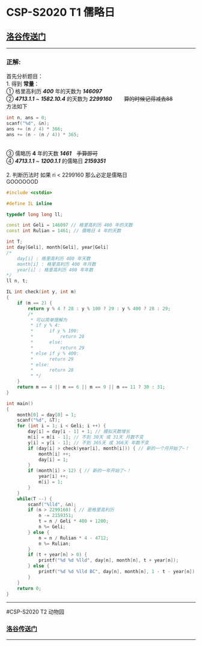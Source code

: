 # CSP-S2020 T1 儒略日
## [洛谷传送门](https://www.luogu.com.cn/problem/P7075)
___
### 正解:
首先分析题目：
<br> 1. 得到 __常量__：
<br>① 格里高利历 ___400___ 年的天数为 ___146097___
<br>② ___4713.1.1___ ~ ___1582.10.4___ 的天数为 ___2299160___  　　~~算的时候记得减去88~~
<br>方法如下
 ```c++
int n, ans = 0;
scanf("%d", &n);
ans += (n / 4) * 366;
ans += (n - (n / 4)) * 365;
  ```
<br>③ 儒略历 __4__ 年的天数 ___1461___　~~手算即可~~
<br>④ ___4713.1.1___ ~ ___1200.1.1___ 的儒略日 ___2159351___
<br> <br> 2. 判断历法时 如果 ri < 2299160 那么必定是儒略日
<br> GOOOOOOD

```c++
#include <cstdio>

#define IL inline

typedef long long ll;

const int Geli = 146097 // 格里高利历 400 年的天数
const int Rulian = 1461; // 儒略日 4 年的天数

int T;
int day[Geli], month[Geli], year[Geli]
/*
    day[i] : 格里高利历 400 年天数
    month[i] : 格里高利历 400 年月数
    year[i] : 格里高利历 400 年年数
*/
ll n, t;

IL int check(int y, int m)
{
    if (m == 2) {
        return y % 4 ? 28 : y % 100 ? 29 : y % 400 ? 28 : 29;
        /*
         * 可以简单理解为 
         * if y % 4:
         *      if y % 100:
         *          return 28
         *      else:
         *          return 29
         * else if y % 400:
         *      return 29
         * else:
         *      return 28
         * */
    }
    return m == 4 || m == 6 || m == 9 || m == 11 ? 30 : 31;
}

int main()
{
    month[0] = day[0] = 1;
    scanf("%d", &T);
    for (int i = 1; i < Geli; i ++) {
        day[i] = day[i - 1] + 1; // 模拟天数增长
        m[i] = m[i - 1]; // 不到 30天 或 31天 月数不变
        y[i] = y[i - 1]; // 不到 365天 或 366天 年数不变
        if (day[i] > check(year[i], month[i])) { // 新的一个月开始了~！
            month[i] ++;
            day[i] = 1;
        }
        if (month[i] > 12) { // 新的一年开始了~！
            year[i] ++;
            m[i] = 1;
        }
    }
    while(T --) {
        scanf("%lld", &n);
        if (n > 2299160) { // 是格里高利历
            n -= 2159351;
            t = n / Geli * 400 + 1200;
            n %= Geli;
        } else {
            n = n / Rulian * 4 - 4712;
            n %= Rulian;
        }
        if (t + year[n] > 0) {
            printf("%d %d %lld", day[n], month[n], t + year[n]);
        } else {
            printf("%d %d %lld BC", day[n], month[n], 1 - t - year[n]);
        }
    }
    return 0;
}
```
___
#CSP-S2020 T2 动物园
### [洛谷传送门](https://www.luogu.com.cn/problem/P7076)
___
####


